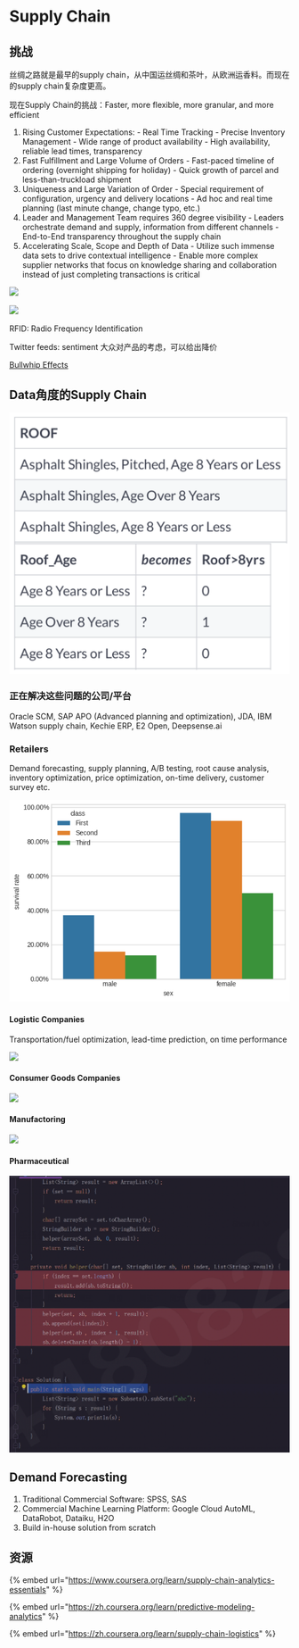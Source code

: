 # Supply Chain

## 挑战

丝绸之路就是最早的supply chain，从中国运丝绸和茶叶，从欧洲运香料。而现在的supply chain复杂度更高。

现在Supply Chain的挑战：Faster, more flexible, more granular, and more efficient 

1. Rising Customer Expectations: - Real Time Tracking  - Precise Inventory Management  - Wide range of product availability  - High availability, reliable lead times, transparency  
2.  Fast Fulfillment and Large Volume of Orders - Fast-paced timeline of ordering \(overnight shipping for holiday\) - Quick growth of parcel and less-than-truckload shipment  
3. Uniqueness and Large Variation of Order - Special requirement of configuration, urgency and delivery locations - Ad hoc and real time planning \(last minute change, change typo, etc.\)  
4. Leader and Management Team requires 360 degree visibility  - Leaders orchestrate demand and supply, information from different channels  - End-to-End transparency throughout the supply chain  
5. Accelerating Scale, Scope and Depth of Data  - Utilize such immense data sets to drive contextual intelligence  - Enable more complex supplier networks that focus on knowledge sharing and collaboration instead of just completing transactions is critical 

![](https://cdn.mathpix.com/snip/images/v8oLY4R8s-EDhP6VifF7LgPGCTqbzscAgRu_Ulqf1CY.original.fullsize.png)

![](https://cdn.mathpix.com/snip/images/QzviNnOpUrlmfFNBCZdwuQYKdz0vt0T-I6xnrm9XBb0.original.fullsize.png)

RFID: Radio Frequency Identification 

Twitter feeds: sentiment 大众对产品的考虑，可以给出降价

[Bullwhip Effects](https://zh.wikipedia.org/wiki/%E9%95%BF%E9%9E%AD%E6%95%88%E5%BA%94)

## Data角度的Supply Chain 

![](../.gitbook/assets/image%20%282%29.png)

### 正在解决这些问题的公司/平台

Oracle SCM, SAP APO \(Advanced planning and optimization\), JDA, IBM Watson supply chain, Kechie ERP, E2 Open, Deepsense.ai 

### Retailers

Demand forecasting, supply planning, A/B testing, root cause analysis, inventory optimization, price optimization, on-time delivery, customer survey etc.

![](../.gitbook/assets/image%20%2818%29.png)

#### Logistic Companies

Transportation/fuel optimization, lead-time prediction, on time performance 

![](https://cdn.mathpix.com/snip/images/_rP-vAQgS_YZfHqBFi64m9rYJOTX4lV214HZPXdTF9I.original.fullsize.png)

#### Consumer Goods Companies

![](https://cdn.mathpix.com/snip/images/1Lo00gm4HTujMwwD-jYH0VxaVX0fp1upDw711lzGdt0.original.fullsize.png)

#### Manufactoring 

![](../.gitbook/assets/image%20%2878%29.png)

#### Pharmaceutical 

![](../.gitbook/assets/image%20%2876%29.png)

## Demand Forecasting 

1. Traditional Commercial Software: SPSS, SAS 
2. Commercial Machine Learning Platform: Google Cloud AutoML, DataRobot, Dataiku, H2O
3. Build in-house solution from scratch 

## 资源

{% embed url="https://www.coursera.org/learn/supply-chain-analytics-essentials" %}

{% embed url="https://zh.coursera.org/learn/predictive-modeling-analytics" %}

{% embed url="https://zh.coursera.org/learn/supply-chain-logistics" %}



